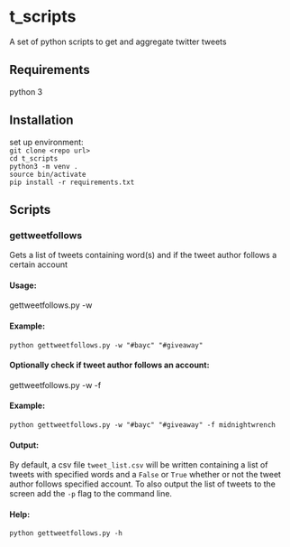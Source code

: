# t_scripts
A set of python scripts to get and aggregate twitter tweets

## Requirements
python 3

## Installation
set up environment:  
`git clone <repo url>`  
`cd t_scripts`  
`python3 -m venv .`  
`source bin/activate`  
`pip install -r requirements.txt`  

## Scripts
### gettweetfollows
Gets a list of tweets containing word(s) and if the tweet author follows a certain account
#### Usage:
gettweetfollows.py -w <list of words to search for in tweet>
#### Example:
`python gettweetfollows.py -w "#bayc" "#giveaway"`
#### Optionally check if tweet author follows an account:
gettweetfollows.py -w <list of words to search for> -f <account to verify is being followed>
#### Example:
`python gettweetfollows.py -w "#bayc" "#giveaway" -f midnightwrench`
#### Output:
By default, a csv file `tweet_list.csv` will be written containing a list of tweets with specified words and a `False` or `True` whether or not the tweet author follows specified account.  To also output the list of tweets to the screen add the `-p` flag to the command line.
#### Help:
`python gettweetfollows.py -h` 